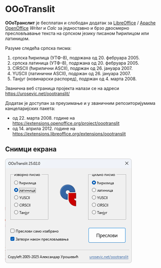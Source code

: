 # OOoTranslit

**ООоТранслит** је бесплатан и слободан додатак за [LibreOffice](https://sr.libreoffice.org/) / [Apache OpenOffice](https://www.openoffice.org/sr/) *Writer* и *Calc* за једноставно и брзо двосмерно пресловљавање текста на српском језику писаном ћирилицом или латиницом.

Разуме следећа српска писма:

1. српска ћирилица (УТФ-8), подржана од 20. фебруара 2005.
1. српска латиница (УТФ-8), подржана од 20. фебруара 2005.
1. CIRSCII (ћирилични ASCII), подржан од 26. јануара 2007.
1. YUSCII (латинични ASCII), подржан од 26. јануара 2007.
1. Танјуг (новинарски распоред), подржан од 4. марта 2008.

Званична веб страница пројекта налази се на адреси https://urosevic.net/oootranslit/

Додатак је доступан за преузимање и у званичним репозиторијумима канцеларијских пакета:

* од 22. марта 2008. године на https://extensions.openoffice.org/project/oootranslit
* од 14. априла 2012. године на https://extensions.libreoffice.org/extensions/oootranslit


## Снимци екрана

![ООоТранслит 25.02.0](images/OOoTranslit-25020-win11.png?raw=true "ООоТранслит 25.02.0 на Windows 11")
